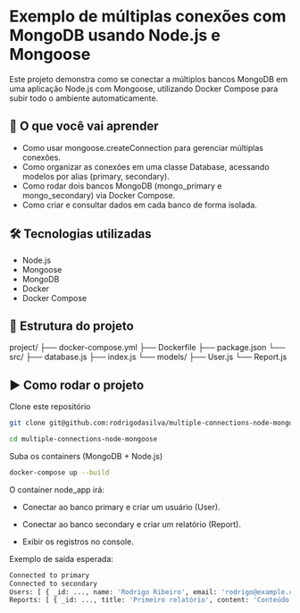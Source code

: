 # Exemplo de múltiplas conexões com MongoDB usando Node.js e Mongoose

Este projeto demonstra como se conectar a múltiplos bancos MongoDB em uma aplicação Node.js com Mongoose, utilizando Docker Compose para subir todo o ambiente automaticamente.

## 🚀 O que você vai aprender

- Como usar mongoose.createConnection para gerenciar múltiplas conexões.
- Como organizar as conexões em uma classe Database, acessando modelos por alias (primary, secondary).
- Como rodar dois bancos MongoDB (mongo_primary e mongo_secondary) via Docker Compose.
- Como criar e consultar dados em cada banco de forma isolada.

## 🛠️ Tecnologias utilizadas

- Node.js
- Mongoose
- MongoDB
- Docker
- Docker Compose

## 📂 Estrutura do projeto

project/
├── docker-compose.yml
├── Dockerfile
├── package.json
└── src/
    ├── database.js
    ├── index.js
    └── models/
        ├── User.js
        └── Report.js

## ▶️ Como rodar o projeto

Clone este repositório

```bash
git clone git@github.com:rodrigodasilva/multiple-connections-node-mongoose.git 

cd multiple-connections-node-mongoose
```



Suba os containers (MongoDB + Node.js)

```bash
docker-compose up --build
```

O container node_app irá:

- Conectar ao banco primary e criar um usuário (User).

- Conectar ao banco secondary e criar um relatório (Report).

- Exibir os registros no console.

Exemplo de saída esperada:

```bash
Connected to primary
Connected to secondary
Users: [ { _id: ..., name: 'Rodrigo Ribeiro', email: 'rodrigo@example.com' } ]
Reports: [ { _id: ..., title: 'Primeiro relatório', content: 'Conteúdo do relatório...' } ]
```